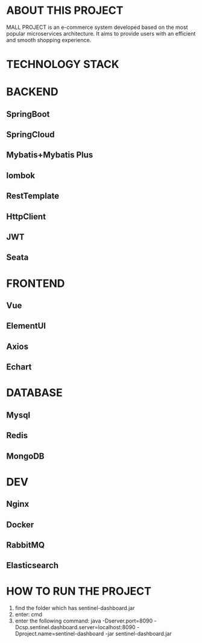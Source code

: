 # ABOUT THIS PROJECT
MALL PROJECT is an e-commerce system developed based on the most popular microservices architecture. It aims to provide users with an efficient and smooth shopping experience.

# TECHNOLOGY STACK

# BACKEND<br>

## SpringBoot<br>
## SpringCloud<br>
## Mybatis+Mybatis Plus<br>
## lombok<br>
## RestTemplate<br>
## HttpClient<br>
## JWT<br>
## Seata<br>

# FRONTEND<br>
## Vue<br>
## ElementUI<br>
## Axios<br>
## Echart<br>

# DATABASE<br>
## Mysql<br>
## Redis<br>
## MongoDB<br>

# DEV<br>
## Nginx<br>
## Docker<br>
## RabbitMQ<br>
## Elasticsearch<br>



# HOW TO RUN THE PROJECT<br>
1. find the folder which has sentinel-dashboard.jar
2. enter:  cmd
3. enter the following command:
    java -Dserver.port=8090 -Dcsp.sentinel.dashboard.server=localhost:8090 -Dproject.name=sentinel-dashboard -jar sentinel-dashboard.jar
